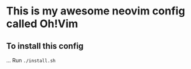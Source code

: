 # This is my awesome neovim config called Oh!Vim

## To install this config
... Run `./install.sh`

